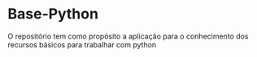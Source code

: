 # Base-Python

O repositório tem como propósito a aplicação para o conhecimento dos recursos básicos para trabalhar com python
